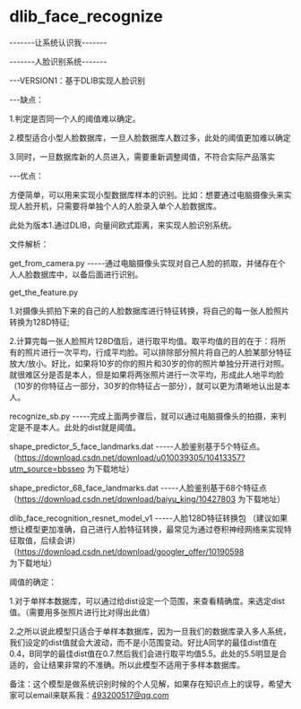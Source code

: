 # dlib_face_recognize
-------让系统认识我-------

-------人脸识别系统-------

---VERSION1：基于DLIB实现人脸识别

---缺点： 

1.判定是否同一个人的阈值难以确定。

2.模型适合小型人脸数据库，一旦人脸数据库人数过多，此处的阈值更加难以确定

3.同时，一旦数据库新的人员进入，需要重新调整阈值，不符合实际产品落实

---优点：

方便简单，可以用来实现小型数据库样本的识别。比如：想要通过电脑摄像头来实现人脸开机，只需要将单独个人的人脸录入单个人脸数据库。


此处为版本1.通过DLIB，向量间欧式距离，来实现人脸识别系统。

文件解析：

get_from_camera.py  -----通过电脑摄像头实现对自己人脸的抓取，并储存在个人人脸数据库中，以备后面进行识别。

get_the_feature.py

1.对摄像头抓拍下来的自己的人脸数据库进行特征转换，将自己的每一张人脸照片转换为128D特征;

2.计算完每一张人脸照片128D值后，进行取平均值。取平均值的目的在于：将所有的照片进行一次平均，行成平均脸。可以排除部分照片将自己的人脸某部分特征放大/放小。好比，如果将10岁的你的照片和30岁的你的照片单独分开进行对照。就很难区分是否是本人，但是如果将两张照片进行一次平均，形成此人地平均脸（10岁的你特征占一部分，30岁的你特征占一部分），就可以更为清晰地认出是本人。
			 
			
			 
recognize_sb.py     -----完成上面两步骤后，就可以通过电脑摄像头的拍摄，来判定是不是本人。此处的dist就是阈值。

shape_predictor_5_face_landmarks.dat  -----人脸鉴别基于5个特征点。（https://download.csdn.net/download/u010039305/10413357?utm_source=bbsseo 为下载地址）

shape_predictor_68_face_landmarks.dat -----人脸鉴别基于68个特征点（https://download.csdn.net/download/baiyu_king/10427803 为下载地址）

dlib_face_recognition_resnet_model_v1 -----人脸128D特征转换包 （建议如果想让模型更加准确，自己进行人脸特征转换，最常见为通过卷积神经网络来实现特征取值，后续会讲）（https://download.csdn.net/download/googler_offer/10190598  为下载地址）


阈值的确定：

1.对于单样本数据库，可以通过给dist设定一个范围，来查看精确度。来选定dist值。（需要用多张照片进行比对得出此值）

2.之所以说此模型只适合于单样本数据库，因为一旦我们的数据库录入多人系统， 我们设定的dist值就会大波动，而不是小范围变动。好比A同学的最佳dist值在0.4，B同学的最佳dist值在0.7.然后我们会进行取平均值5.5。此处的5.5明显是合适的，会让结果非常的不准确。所以此模型不适用于多样本数据库。
			
备注：这个模型是做系统识别时候的个人见解，如果存在知识点上的误导，希望大家可以email来联系我：493200517@qq.com

